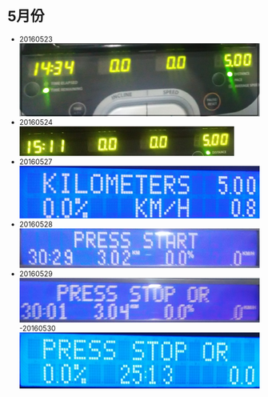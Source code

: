 # 5月份
- 20160523 ![记录01](2016_05_23_5km.jpg)
- 20160524   
![](IMG_20160524_193702.jpg)
- 20160527
![](IMG_20160525_193214.jpg)
- 20160528
 ![](IMG_20160531_192743.jpg)
- 20160529  
![](IMG_20160601_190425.jpg)  
-20160530
![](IMG_20160530.jpg)
